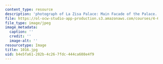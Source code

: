 ```yaml
---
content_type: resource
description: 'photograph of La Zisa Palace: Main Facade of the Palace.'
file: https://ol-ocw-studio-app-production.s3.amazonaws.com/courses/4-615-the-architecture-of-cairo-spring-2002/b4e5fa61282b4c267fdc444ca608e4f9_1016.jpg
file_type: image/jpeg
image_metadata:
  caption: ''
  credit: ''
  image-alt: ''
resourcetype: Image
title: 1016.jpg
uid: b4e5fa61-282b-4c26-7fdc-444ca608e4f9
---
```

